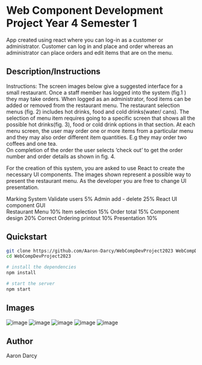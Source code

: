 # Web Component Development Project Year 4 Semester 1 

App created using react where you can log-in as a customer or administrator. Customer can log in and place and order whereas an administrator can place orders and edit items that are on the menu. 

## Description/Instructions

Instructions:
The screen images below give a suggested interface for a small restaurant. Once a staff member has 
logged into the system (fig.1 ) they may take orders. When logged as an administrator, food items 
can be added or removed from the restaurant menu. The restaurant selection menus (fig. 2) includes 
hot drinks, food and cold drinks(water/ cans). The selection of menu item requires going to a specific 
screen that shows all the possible hot drinks(fig. 3), food or cold drink options in that section. At 
each menu screen, the user may order one or more items from a particular menu and they may also 
order different item quantities. E.g they may order two coffees and one tea.  
On completion of the order the user selects ‘check out’ to get the order number and order details as 
shown in fig. 4.  
 
For the creation of this system, you are asked to use React to create the necessary UI components. 
The images shown represent a possible way to present the restaurant menu. As the developer you 
are free to change UI presentation.   
 
Marking System 
Validate users  5% 
Admin  add - delete  25% 
React UI component GUI   
Restaurant Menu  10% 
Item selection  15% 
Order total  15% 
Component design  20% 
Correct Ordering printout  10% 
Presentation  10% 

## Quickstart
```bash
git clone https://github.com/Aaron-Darcy/WebCompDevProject2023 WebCompDevProject2023
cd WebCompDevProject2023

# install the dependencies
npm install

# start the server
npm start
```
## Images
![image](https://github.com/Aaron-Darcy/WebCompDevProject2023/assets/48316970/fedfb838-cf3d-4344-bf1e-4c55f0422b74)
![image](https://github.com/Aaron-Darcy/WebCompDevProject2023/assets/48316970/a842f150-69d8-415d-b64d-f46762209a0d)
![image](https://github.com/Aaron-Darcy/WebCompDevProject2023/assets/48316970/58253a67-0e02-430d-9f5f-efee2ad7f725)
![image](https://github.com/Aaron-Darcy/WebCompDevProject2023/assets/48316970/ad7daf19-b7bf-4cf9-bbfd-051378239fc5)
![image](https://github.com/Aaron-Darcy/WebCompDevProject2023/assets/48316970/9112556d-c10e-4a8a-b557-da97fc252a7e)



## Author
Aaron Darcy
  
